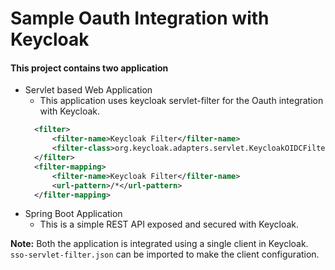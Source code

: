 # Sample Oauth Integration with Keycloak
#### This project contains two application
- Servlet based Web Application
  - This application uses keycloak servlet-filter for the Oauth integration with Keycloak.
  ```xml
    <filter>
        <filter-name>Keycloak Filter</filter-name>
        <filter-class>org.keycloak.adapters.servlet.KeycloakOIDCFilter</filter-class>
    </filter>
    <filter-mapping>
        <filter-name>Keycloak Filter</filter-name>
        <url-pattern>/*</url-pattern>
    </filter-mapping>
  ```
- Spring Boot Application
  - This is a simple REST API exposed and secured with Keycloak. 

**Note:** Both the application is integrated using a single client in Keycloak. ``sso-servlet-filter.json`` can be imported to make the client configuration. 
